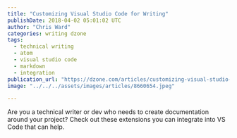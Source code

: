```yaml
---
title: "Customizing Visual Studio Code for Writing"
publishDate: 2018-04-02 05:01:02 UTC
author: "Chris Ward"
categories: writing dzone
tags:
  - technical writing
  - atom
  - visual studio code
  - markdown
  - integration
publication_url: "https://dzone.com/articles/customizing-visual-studio-code-for-writing"
image: "../../../assets/images/articles/8660654.jpeg"

---
```

Are you a technical writer or dev who needs to create documentation around your project? Check out these extensions you can integrate into VS Code that can help.

